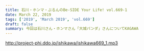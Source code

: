 ```yaml
---
title: 石川・ホンマ・ぶるんのBe-SIDE Your Life! vol.669-1
date: March 22, 2019
tags: ['2019', 'March 2019', 'vol.669']
draft: false
summary: 今回は石川さん・ホンマさん「大城パンダ」さんについてKAGAWA
---
```


http://project-phi.ddo.jp/ishikawa/ishikawa669_1.mp3
